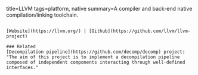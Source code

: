 title=LLVM
tags=platform, native
summary=A compiler and back-end native compilation/linking toolchain.
~~~~~~

[Website](https://llvm.org/) | [Github](https://github.com/llvm/llvm-project)

### Related
[Decompilation pipeline](https://github.com/decomp/decomp) project: "The aim of this project is to implement a decompilation pipeline composed of independent components interacting through well-defined interfaces."
